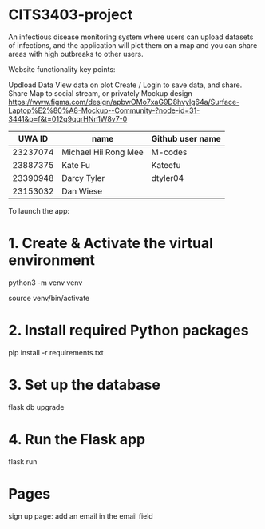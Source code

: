 # CITS3403-project

An infectious disease monitoring system where users can upload datasets of infections, and the application will plot them on a map and you can share areas with high outbreaks to other users.

Website functionality key points:

Updload Data
View data on plot
Create / Login to save data, and share.
Share Map to social stream, or privately
Mockup design https://www.figma.com/design/apbwOMo7xaG9D8hvylg64a/Surface-Laptop%E2%80%A8-Mockup--Community-?node-id=31-3441&p=f&t=012q9qqrHNn1W8v7-0

| UWA ID | name  | Github user name |
|----------|----------|----------|
| 23237074    | Michael Hii Rong Mee     | M-codes     |
| 23887375   | Kate Fu     | Kateefu    |
| 23390948   | Darcy Tyler     | dtyler04     |
| 23153032   | Dan Wiese    |   |

To launch the app:
# 1. Create & Activate the virtual environment
python3 -m venv venv

source venv/bin/activate

# 2. Install required Python packages
pip install -r requirements.txt

# 3. Set up the database
flask db upgrade

# 4. Run the Flask app
flask run

# Pages
sign up page:
add an email in the email field
